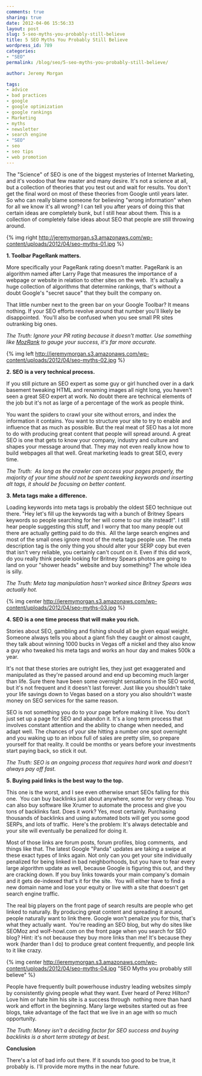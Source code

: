 ```yaml
---
comments: true
sharing: true
date: 2012-04-06 15:56:33
layout: post
slug: 5-seo-myths-you-probably-still-believe
title: 5 SEO Myths You Probably Still Believe
wordpress_id: 789
categories:
- "SEO"
permalink: /blog/seo/5-seo-myths-you-probably-still-believe/

author: Jeremy Morgan

tags:
- advice
- bad practices
- google
- google optimization
- google rankings
- Marketing
- myths
- newsletter
- search engine
- "SEO"
- seo
- seo tips
- web promotion
---
```



The "Science" of SEO is one of the biggest mysteries of Internet Marketing, and it's voodoo that few master and many desire. It's not a science at all, but a collection of theories that you test out and wait for results. You don't get the final word on most of these theories from Google until years later. So who can really blame someone for believing "wrong information" when for all we know it's all wrong? I can tell you after years of doing this that certain ideas are completely bunk, but I still hear about them. This is a collection of completely false ideas about SEO that people are still throwing around.

{% img right http://jeremymorgan.s3.amazonaws.com/wp-content/uploads/2012/04/seo-myths-01.jpg %}

**1. Toolbar PageRank matters.**

More specifically your PageRank rating doesn't matter. PageRank is an algorithm named after Larry Page that measures the importance of a webpage or website in relation to other sites on the web.  It's actually a huge collection of algorithms that determine rankings, that's without a doubt Google's "secret sauce" that they built the company on.

That little number next to the green bar on your Google Toolbar? It means nothing. If your SEO efforts revolve around that number you'll likely be disappointed.  You'll also be confused when you see small PR sites outranking big ones.

_The Truth: Ignore your PR rating because it doesn't matter. Use something like [MozRank](http://www.seomoz.org/learn-seo/mozrank) to gauge your success, it's far more accurate._

{% img left http://jeremymorgan.s3.amazonaws.com/wp-content/uploads/2012/04/seo-myths-02.jpg %}

**2. SEO is a very technical process.**

If you still picture an SEO expert as some guy or girl hunched over in a dark basement tweaking HTML and renaming images all night long, you haven't seen a great SEO expert at work. No doubt there are technical elements of the job but it's not as large of a percentage of the work as people think.

You want the spiders to crawl your site without errors, and index the information it contains. You want to structure your site to try to enable and influence that as much as possible. But the real meat of SEO has a lot more to do with producing great content that people will spread around. A great SEO is one that gets to know your company, industry and culture and shapes your message around that. They may not even really know how to build webpages all that well. Great marketing leads to great SEO, every time.

_The Truth:  As long as the crawler can access your pages properly, the majority of your time should not be spent tweaking keywords and inserting alt tags, it should be focusing on better content._


**3. Meta tags make a difference.**

Loading keywords into meta tags is probably the oldest SEO technique out there. "Hey let's fill up the keywords tag with a bunch of Britney Spears keywords so people searching for her will come to our site instead!". I still hear people suggesting this stuff, and I worry that too many people out there are actually getting paid to do this.  All the large search engines and most of the small ones ignore most of the meta tags people use. The meta description tag is the only thing you should alter your SERP copy but even that isn't very reliable, you certainly can't count on it. Even if this did work, do you really think people looking for Britney Spears photos are going to land on your "shower heads" website and buy something? The whole idea is silly.

_The Truth: Meta tag manipulation hasn't worked since Britney Spears was actually hot._


{% img center http://jeremymorgan.s3.amazonaws.com/wp-content/uploads/2012/04/seo-myths-03.jpg %}

**4. SEO is a one time process that will make you rich.**

Stories about SEO, gambling and fishing should all be given equal weight. Someone always tells you about a giant fish they caught or almost caught, they talk about winning 1000 bucks in Vegas off a nickel and they also know a guy who tweaked his meta tags and works an hour day and makes 500k a year.

It's not that these stories are outright lies, they just get exaggerated and manipulated as they're passed around and end up becoming much larger than life. Sure there have been some overnight sensations in the SEO world, but it's not frequent and it doesn't last forever. Just like you shouldn't take your life savings down to Vegas based on a story you also shouldn't waste money on SEO services for the same reason.

SEO is not something you do to your page before making it live. You don't just set up a page for SEO and abandon it. It's a long term process that involves constant attention and the ability to change when needed, and adapt well. The chances of your site hitting a number one spot overnight and you waking up to an inbox full of sales are pretty slim, so prepare yourself for that reality. It could be months or years before your investments start paying back, so stick it out.

_The Truth: SEO is an ongoing process that requires hard work and doesn't always pay off fast._


**5. Buying paid links is the best way to the top.**

This one is the worst, and I see even otherwise smart SEOs falling for this one.  You can buy backlinks just about anywhere, some for very cheap. You can also buy software like Xrumer to automate the process and give you tons of backlinks fast. Does it work? Yes, most certainly. Purchasing thousands of backlinks and using automated bots will get you some good SERPs, and lots of traffic.  Here's the problem: It's always detectable and your site will eventually be penalized for doing it.

Most of those links are forum posts, forum profiles, blog comments,  and things like that. The latest Google "Panda" updates are taking a swipe at these exact types of links again. Not only can you get your site individually penalized for being linked in bad neighborhoods, but you have to fear every large algorithm update as well, because Google is figuring this out, and they are cracking down. If you buy links towards your main company's domain and it gets de-indexed that's it for the site.  You will either have to find a new domain name and lose your equity or live with a site that doesn't get search engine traffic.

The real big players on the front page of search results are people who get linked to naturally. By producing great content and spreading it around, people naturally want to link there. Google won't penalize you for this, that's what they actually want.  You're reading an SEO blog, but why do sites like SEOMoz and wolf-howl.com on the front page when you search for SEO blog? Hint: it's not because they buy more links than me! It's because they work (harder than I do) to produce great content frequently, and people link to it like crazy.

{% img center http://jeremymorgan.s3.amazonaws.com/wp-content/uploads/2012/04/seo-myths-04.jpg "SEO Myths you probably still believe" %}

People have frequently built powerhouse industry leading websites simply by consistently giving people what they want. Ever heard of Perez Hilton? Love him or hate him his site is a success through  nothing more than hard work and effort in the beginning. Many large websites started out as free blogs, take advantage of the fact that we live in an age with so much opportunity.

_The Truth: Money isn't a deciding factor for SEO success and buying backlinks is a short term strategy at best._


**Conclusion**

There's a lot of bad info out there. If it sounds too good to be true, it probably is. I'll provide more myths in the near future.
